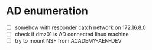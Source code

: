 # AD enumeration
- [ ] somehow with responder catch network on 172.16.8.0
- [ ] check if dmz01 is AD connected linux machine
- [ ] try to mount NSF from ACADEMY-AEN-DEV